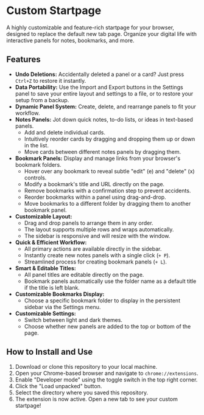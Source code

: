 # Custom Startpage

A highly customizable and feature-rich startpage for your browser, designed to replace the default new tab page. Organize your digital life with interactive panels for notes, bookmarks, and more.

## Features

-   **Undo Deletions:** Accidentally deleted a panel or a card? Just press `Ctrl+Z` to restore it instantly.
-   **Data Portability:** Use the Import and Export buttons in the Settings panel to save your entire layout and settings to a file, or to restore your setup from a backup.
-   **Dynamic Panel System:** Create, delete, and rearrange panels to fit your workflow.
-   **Notes Panels:** Jot down quick notes, to-do lists, or ideas in text-based panels.
    -   Add and delete individual cards.
    -   Intuitively reorder cards by dragging and dropping them up or down in the list.
    -   Move cards between different notes panels by dragging them.
-   **Bookmark Panels:** Display and manage links from your browser's bookmark folders.
    -   Hover over any bookmark to reveal subtle "edit" (e) and "delete" (x) controls.
    -   Modify a bookmark's title and URL directly on the page.
    -   Remove bookmarks with a confirmation step to prevent accidents.
    -   Reorder bookmarks within a panel using drag-and-drop.
    -   Move bookmarks to a different folder by dragging them to another bookmark panel.
-   **Customizable Layout:**
    -   Drag and drop panels to arrange them in any order.
    -   The layout supports multiple rows and wraps automatically.
    -   The sidebar is responsive and will resize with the window.
-   **Quick & Efficient Workflow:**
    -   All primary actions are available directly in the sidebar.
    -   Instantly create new notes panels with a single click (`+ P`).
    -   Streamlined process for creating bookmark panels (`+ L`).
-   **Smart & Editable Titles:**
    -   All panel titles are editable directly on the page.
    -   Bookmark panels automatically use the folder name as a default title if the title is left blank.
-   **Customizable Bookmarks Display:**
    -   Choose a specific bookmark folder to display in the persistent sidebar via the Settings menu.
-   **Customizable Settings:**
    -   Switch between light and dark themes.
    -   Choose whether new panels are added to the top or bottom of the page.

## How to Install and Use

1.  Download or clone this repository to your local machine.
2.  Open your Chrome-based browser and navigate to `chrome://extensions`.
3.  Enable "Developer mode" using the toggle switch in the top right corner.
4.  Click the "Load unpacked" button.
5.  Select the directory where you saved this repository.
6.  The extension is now active. Open a new tab to see your custom startpage!
